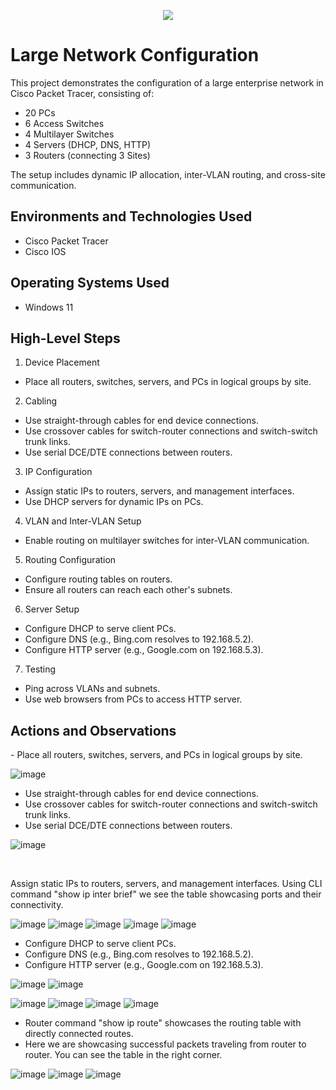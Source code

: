 <p align="center">
<img src="(https://github.com/mwtechwiz/Large-Network-Configuration/blob/main/PT23.png)"/>
</p>

<h1>Large Network Configuration</h1>

This project demonstrates the configuration of a large enterprise network in Cisco Packet Tracer, consisting of:
- 20 PCs
- 6 Access Switches
- 4 Multilayer Switches
- 4 Servers (DHCP, DNS, HTTP)
- 3 Routers (connecting 3 Sites)

The setup includes dynamic IP allocation, inter-VLAN routing, and cross-site communication. <br />


<h2>Environments and Technologies Used</h2>

- Cisco Packet Tracer
- Cisco IOS

<h2>Operating Systems Used </h2>

- Windows 11

<h2>High-Level Steps</h2>

 1. Device Placement
- Place all routers, switches, servers, and PCs in logical groups by site.

 2. Cabling
- Use straight-through cables for end device connections.
- Use crossover cables for switch-router connections and switch-switch trunk links.
- Use serial DCE/DTE connections between routers.

 3. IP Configuration
- Assign static IPs to routers, servers, and management interfaces.
- Use DHCP servers for dynamic IPs on PCs.

 4. VLAN and Inter-VLAN Setup
- Enable routing on multilayer switches for inter-VLAN communication.

5. Routing Configuration
- Configure routing tables on routers.
- Ensure all routers can reach each other's subnets.

 6. Server Setup
- Configure DHCP to serve client PCs.
- Configure DNS (e.g., Bing.com resolves to 192.168.5.2).
- Configure HTTP server (e.g., Google.com on 192.168.5.3).

 7. Testing
- Ping across VLANs and subnets.
- Use web browsers from PCs to access HTTP server.

<h2>Actions and Observations</h2>

<p>
  - Place all routers, switches, servers, and PCs in logical groups by site.
 
![image](https://github.com/mwtechwiz/Large-Network-Configuration/blob/main/PT1.jpg)

- Use straight-through cables for end device connections.
- Use crossover cables for switch-router connections and switch-switch trunk links.
- Use serial DCE/DTE connections between routers.
  
![image](https://github.com/mwtechwiz/Large-Network-Configuration/blob/main/PT2.jpg)
</p>
<p>
</p>
<br />

<p>


Assign static IPs to routers, servers, and management interfaces. Using CLI command "show ip inter brief" we see the table showcasing ports and their connectivity.
  
![image](https://github.com/mwtechwiz/Large-Network-Configuration/blob/main/PT3.jpg)
![image](https://github.com/mwtechwiz/Large-Network-Configuration/blob/main/PT4.jpg)
![image](https://github.com/mwtechwiz/Large-Network-Configuration/blob/main/PT5.jpg)
![image](https://github.com/mwtechwiz/Large-Network-Configuration/blob/main/PT%207.jpg)
![image](https://github.com/mwtechwiz/Large-Network-Configuration/blob/main/Pt10.jpg)
</p>
<p>
 
- Configure DHCP to serve client PCs.
- Configure DNS (e.g., Bing.com resolves to 192.168.5.2).
- Configure HTTP server (e.g., Google.com on 192.168.5.3).

![image](https://github.com/mwtechwiz/Large-Network-Configuration/blob/main/PT11.jpg)
 ![image](https://github.com/mwtechwiz/Large-Network-Configuration/blob/main/PT12.jpg)


 ![image](https://github.com/mwtechwiz/Large-Network-Configuration/blob/main/PT13.jpg)
 ![image](https://github.com/mwtechwiz/Large-Network-Configuration/blob/main/PT14.jpg)
 ![image](https://github.com/mwtechwiz/Large-Network-Configuration/blob/main/PT15.jpg)
  ![image](https://github.com/mwtechwiz/Large-Network-Configuration/blob/main/PT22.png)


- Router command "show ip route" showcases the routing table with directly connected routes.
- Here we are showcasing successful packets traveling from router to router. You can see the table in the right corner.

![image](https://github.com/mwtechwiz/Large-Network-Configuration/blob/main/PT19.jpg)
![image](https://github.com/mwtechwiz/Large-Network-Configuration/blob/main/PT20.jpg)
![image](https://github.com/mwtechwiz/Large-Network-Configuration/blob/main/PT%2021.jpg)

 
</p>
<br />
